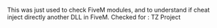 This was just used to check FiveM modules, and to understand if cheat inject directly another DLL in FiveM.
Checked for : TZ Project
